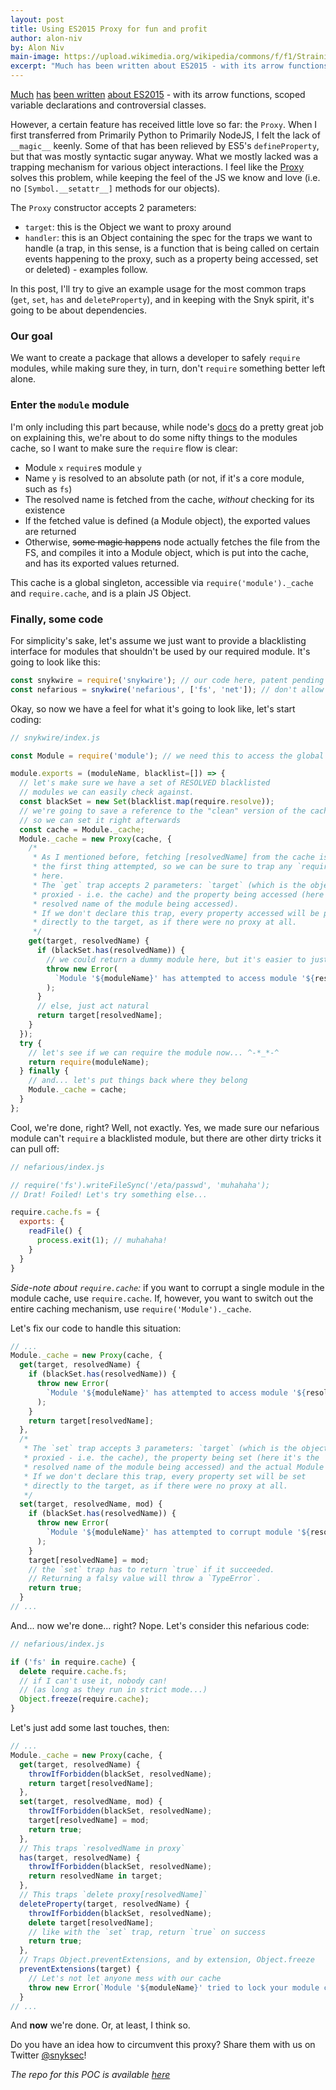 ```yaml
---
layout: post		
title: Using ES2015 Proxy for fun and profit
author: alon-niv
by: Alon Niv
main-image: https://upload.wikimedia.org/wikipedia/commons/f/f1/Straining_a_cocktail.jpg
excerpt: "Much has been written about ES2015 - with its arrow functions, scoped variable declarations and controversial classes. However, a certain feature has received little love so far: the Proxy."
---
```



[Much](https://themeteorchef.com/blog/what-is-es2015/) [has](https://css-tricks.com/lets-learn-es2015/) [been written](https://babeljs.io/docs/learn-es2015/) [about ES2015](http://es6-features.org/) - with its arrow functions, scoped variable declarations and controversial classes.

However, a certain feature has received little love so far: the `Proxy`.
When I first transferred from Primarily Python to Primarily NodeJS, I felt the lack of `__magic__` keenly. Some of that has been relieved by ES5's `defineProperty`, but that was mostly syntactic sugar anyway.
What we mostly lacked was a trapping mechanism for various object interactions. I feel like the [Proxy](https://developer.mozilla.org/en/docs/Web/JavaScript/Reference/Global_Objects/Proxy) solves this problem, while keeping the feel of the JS we know and love (i.e. no `[Symbol.__setattr__]` methods for our objects).

The `Proxy` constructor accepts 2 parameters:
- `target`: this is the Object we want to proxy around
- `handler`: this is an Object containing the spec for the traps we want to handle (a trap, in this sense, is a function that is being called on certain events happening to the proxy, such as a property being accessed, set or deleted) - examples follow.

In this post, I'll try to give an example usage for the most common traps (`get`, `set`, `has` and `deleteProperty`), and in keeping with the Snyk spirit, it's going to be about dependencies.

### Our goal
We want to create a package that allows a developer to safely `require` modules, while making sure they, in turn,
don't `require` something better left alone.

### Enter the `module` module
I'm only including this part because, while node's [docs](https://nodejs.org/api/modules.html) do a pretty great job on explaining this, we're about to do some nifty things to the modules cache, so I want to make sure the `require` flow is clear:

- Module `x` `require`s module `y`
- Name `y` is resolved to an absolute path (or not, if it's a core module, such as `fs`)
- The resolved name is fetched from the cache, *without* checking for its existence
- If the fetched value is defined (a Module object), the exported values are returned
- Otherwise, ~~some magic happens~~ node actually fetches the file from the FS, and compiles it into a Module object, which is put into the cache, and has its exported values returned.

This cache is a global singleton, accessible via `require('module')._cache` and `require.cache`, and is a plain JS Object.

### Finally, some code
For simplicity's sake, let's assume we just want to provide a blacklisting interface for modules that shouldn't be used by our required module. It's going to look like this:

```js
const snykwire = require('snykwire'); // our code here, patent pending ;)
const nefarious = snykwire('nefarious', ['fs', 'net']); // don't allow this module access either 'fs' nor 'net' core modules
```

Okay, so now we have a feel for what it's going to look like, let's start coding:

```js
// snykwire/index.js

const Module = require('module'); // we need this to access the global cache

module.exports = (moduleName, blacklist=[]) => {
  // let's make sure we have a set of RESOLVED blacklisted
  // modules we can easily check against.
  const blackSet = new Set(blacklist.map(require.resolve));
  // we're going to save a reference to the "clean" version of the cache,
  // so we can set it right afterwards
  const cache = Module._cache;
  Module._cache = new Proxy(cache, {
    /*
     * As I mentioned before, fetching [resolvedName] from the cache is
     * the first thing attempted, so we can be sure to trap any `require` call
     * here.
     * The `get` trap accepts 2 parameters: `target` (which is the object being
     * proxied - i.e. the cache) and the property being accessed (here it's the
     * resolved name of the module being accessed).
     * If we don't declare this trap, every property accessed will be passed
     * directly to the target, as if there were no proxy at all.
     */
    get(target, resolvedName) {
      if (blackSet.has(resolvedName)) {
        // we could return a dummy module here, but it's easier to just throw an error for now
        throw new Error(
          `Module '${moduleName}' has attempted to access module '${resolvedName}'`
        );
      }
      // else, just act natural
      return target[resolvedName];
    }
  });
  try {
    // let's see if we can require the module now... ^-*_*-^
    return require(moduleName);
  } finally {
    // and... let's put things back where they belong
    Module._cache = cache;
  }
};
```

Cool, we're done, right?
Well, not exactly. Yes, we made sure our nefarious module can't `require` a blacklisted module, but there are other dirty tricks it can pull off:

```js
// nefarious/index.js

// require('fs').writeFileSync('/eta/passwd', 'muhahaha');
// Drat! Foiled! Let's try something else...

require.cache.fs = {
  exports: {
    readFile() {
      process.exit(1); // muhahaha!
    }
  }
}
```

*Side-note about `require.cache`:* if you want to corrupt a single module in the module cache, use `require.cache`.
If, however, you want to switch out the entire caching mechanism, use `require('Module')._cache`.

Let's fix our code to handle this situation:

```js
// ...
Module._cache = new Proxy(cache, {
  get(target, resolvedName) {
    if (blackSet.has(resolvedName)) {
      throw new Error(
        `Module '${moduleName}' has attempted to access module '${resolvedName}'`
      );
    }
    return target[resolvedName];
  },
  /*
   * The `set` trap accepts 3 parameters: `target` (which is the object being
   * proxied - i.e. the cache), the property being set (here it's the
   * resolved name of the module being accessed) and the actual Module object.
   * If we don't declare this trap, every property set will be set
   * directly to the target, as if there were no proxy at all.
   */
  set(target, resolvedName, mod) {
    if (blackSet.has(resolvedName)) {
      throw new Error(
        `Module '${moduleName}' has attempted to corrupt module '${resolvedName}'`
      );
    }
    target[resolvedName] = mod;
    // the `set` trap has to return `true` if it succeeded.
    // Returning a falsy value will throw a `TypeError`.
    return true;
  }
// ...
```

And... now we're done... right? Nope. Let's consider this nefarious code:

```js
// nefarious/index.js

if ('fs' in require.cache) {
  delete require.cache.fs;
  // if I can't use it, nobody can!
  // (as long as they run in strict mode...)
  Object.freeze(require.cache);
}
```

Let's just add some last touches, then:

```js
// ...
Module._cache = new Proxy(cache, {
  get(target, resolvedName) {
    throwIfForbidden(blackSet, resolvedName);
    return target[resolvedName];
  },
  set(target, resolvedName, mod) {
    throwIfForbidden(blackSet, resolvedName);
    target[resolvedName] = mod;
    return true;
  },
  // This traps `resolvedName in proxy`
  has(target, resolvedName) {
    throwIfForbidden(blackSet, resolvedName);
    return resolvedName in target;
  },
  // This traps `delete proxy[resolvedName]`
  deleteProperty(target, resolvedName) {
    throwIfForbidden(blackSet, resolvedName);
    delete target[resolvedName];
    // like with the `set` trap, return `true` on success
    return true;
  },
  // Traps Object.preventExtensions, and by extension, Object.freeze
  preventExtensions(target) {
    // Let's not let anyone mess with our cache
    throw new Error(`Module '${moduleName}' tried to lock your module cache`);
  }
// ...
```

And **now** we're done. Or, at least, I think so.

Do you have an idea how to circumvent this proxy? Share them with us on Twitter [@snyksec](https://twitter.com/snyksec)!



*The repo for this POC is available [here](https://github.com/Snyk/snykwire)*
